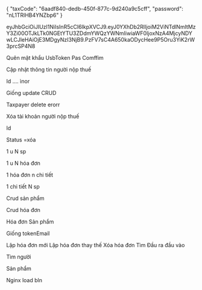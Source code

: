 {
"taxCode": "6aadf840-dedb-450f-877c-9d240a9c5cff",
"password": "nL1TRlHB4YNZbp6"
}

eyJhbGciOiJIUzI1NiIsInR5cCI6IkpXVCJ9.eyJ0YXhDb2RlIjoiM2ViNTdlNmItMzY3Zi00OTJkLTk0NGEtYTU3ZDdmYWQzYWNmIiwiaWF0IjoxNzA4MjcyNDYwLCJleHAiOjE3MDgyNzI3NjB9.PzFV7sC4A650kaODycHee9P5Oru3YiK2rW3prcSP4N8

<!-- nest g resource   report -->
<!-- touch    -->

<!-- html -->
<!-- user=api=tct -->

<!-- validation -->
<!-- len name -->
<!-- len passs -->
<!-- init -->

<!-- createdAt: Date; -->
<!-- updatedAt: Date; -->
<!-- deletedAt: Date; -->

<!-- Factory -->
<!-- AR -->

<!--@  -->
<!--@  -->
<!--@  -->
<!--@  -->
<!--@  -->
<!-- Luôn cần đăng nhập -->
<!-- Không rest  -->
<!-- UsbTokenn stting Vui lòng ký số -->
<!-- @ApiTags('Dịch vụ quản lý người dùng') -->

<!--@u -->


<!-- - resetPassword() -->
<!-- Không cần đăng nhập -->

Quên mật khẩu
UsbToken
Pas
Comffim

<!-- - getTaxPayer() -->
  <!-- + updateTaxPayer() -->

Cập nhật thông tin người nộp thuế

Id .... ìnor

Giống update CRUD

  <!-- + deleteTaxPayer() -->

Taxpayer delete erorr

Xóa tài khoản người nộp thuế

Id

Status =xóa

  <!-- + verifyTaxPayerBank() -->
  <!-- + verifyTaxPayerAddress() -->
<!--@i -->

1 u
N sp

1 u
N hóa đơn

1 hóa đơn
n chi tiết

1 chi tiết
N sp

Crud sản phẩm

Crud hóa đơn

Hóa đơn
Sản phẩm

<!-- Find taxpayers by tax code -->
<!-- Tra cứu người nộp thuế theo mã số thuế -->

Giống tokenEmail

Lập hóa đơn mới
Lập hóa đơn thay thế
Xóa hóa đơn
Tìm
Đầu ra đầu vào

Tìm người

Sản phẩm

<!--@  -->
<!--@  -->
<!--@  -->
<!--@  -->
<!--@  -->

Nginx load bln
